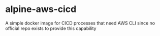 # alpine-aws-cicd
A simple docker image for CICD processes that need AWS CLI since no official repo exists to provide this capability
